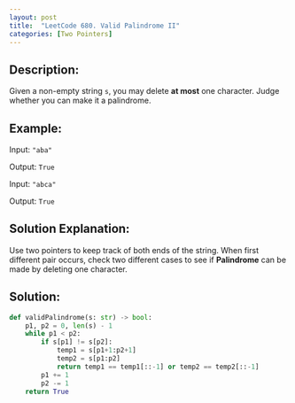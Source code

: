 ```yaml
---
layout: post
title:  "LeetCode 680. Valid Palindrome II"
categories: [Two Pointers]
---
```

## Description:
Given a non-empty string `s`, you may delete **at most** one character. Judge whether you can make it a palindrome.

## Example:
Input: `"aba"`

Output: `True`

Input: `"abca"`

Output: `True`

## Solution Explanation:
Use two pointers to keep track of both ends of the string. When first different pair occurs, check two different cases to see if **Palindrome** can be made by deleting one character.

## Solution:
```python
def validPalindrome(s: str) -> bool:
    p1, p2 = 0, len(s) - 1
    while p1 < p2:
        if s[p1] != s[p2]:
            temp1 = s[p1+1:p2+1]
            temp2 = s[p1:p2]
            return temp1 == temp1[::-1] or temp2 == temp2[::-1]
        p1 += 1
        p2 -= 1
    return True
```

